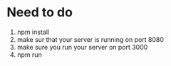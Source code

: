 # Need to do

1. npm install
2. make sur that your server is running on port 8080
3. make sure you run your server on port 3000
4. npm run
